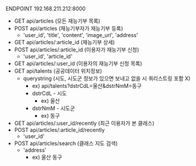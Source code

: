 ENDPOINT 192.168.211.212:8000

- GET api/articles (모든 재능기부 목록)
- POST api/articles (재능기부자가 재능기부 등록)
    - 'user_id', 'title', 'content', 'image_url', 'address'
- GET api/articles/:article_id (재능기부 상세)
- POST api/articles/:article_id (이용자가 재능기부 신청)
    - 'user_id', 'article_id'
- GET api/articles/:user_id (이용자의 재능기부 신청 목록)
- GET api/talents (공공데이터 위치정보)
    - querystring (시도, 시도군 정보가 있으면 보내고 없을 시 쿼리스트링 포함 X)
        - ex) api/talents?dstrCdL=울산&dstrNmM=동구
        - dstrCdL - 시도
            - ex) 울산
        - dstrNmM - 시도군
            - ex) 동구
- GET api/articles/:user_id/recently (최근 이용자가 본 클래스)
- POST api/articles/:article_id/recently
    - 'user_id'
- POST api/articles/search (클래스 지도 검색)
    - 'address'
        - ex) 울산 동구
